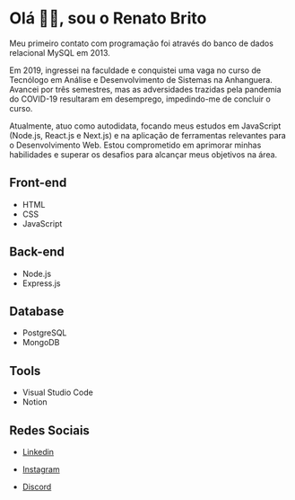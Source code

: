 # Olá 👋🏽, sou o Renato Brito

Meu primeiro contato com programação foi através do banco de dados relacional MySQL em 2013.

Em 2019, ingressei na faculdade e conquistei uma vaga no curso de Tecnólogo em Análise e Desenvolvimento de Sistemas na Anhanguera. Avancei por três semestres, mas as adversidades trazidas pela pandemia do COVID-19 resultaram em desemprego, impedindo-me de concluir o curso. 

Atualmente, atuo como autodidata, focando meus estudos em JavaScript (Node.js, React.js e Next.js) e na aplicação de ferramentas relevantes para o Desenvolvimento Web. Estou comprometido em aprimorar minhas habilidades e superar os desafios para alcançar meus objetivos na área.

## Front-end

- HTML
- CSS
- JavaScript

## Back-end

- Node.js
- Express.js

## Database

- PostgreSQL
- MongoDB

## Tools

- Visual Studio Code
- Notion

## Redes Sociais

- [Linkedin](https://www.linkedin.com/in/renatobritodev/)

- [Instagram](https://instagram.com/renatobrito.dev)

- [Discord](https://discord.gg/#8522)
